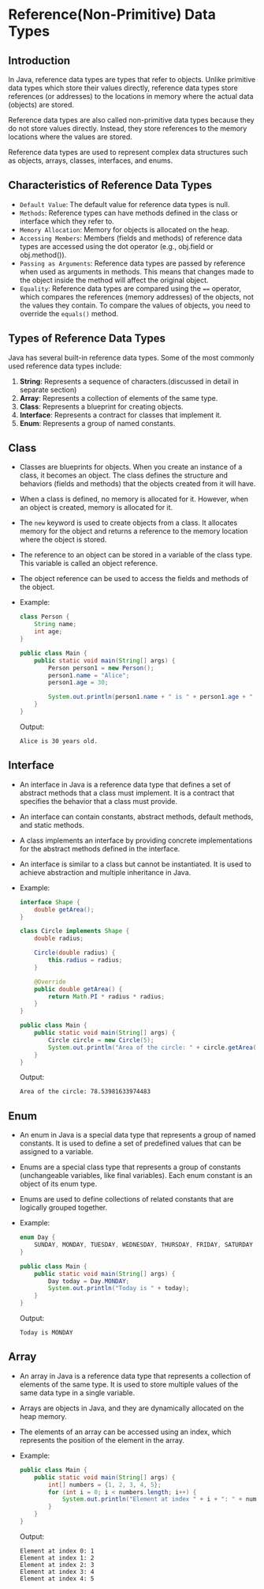 # Reference(Non-Primitive) Data Types

## Introduction

In Java, reference data types are types that refer to objects. Unlike primitive data types which store their values directly, reference data types store references (or addresses) to the locations in memory where the actual data (objects) are stored.

Reference data types are also called non-primitive data types because they do not store values directly. Instead, they store references to the memory locations where the values are stored.

Reference data types are used to represent complex data structures such as objects, arrays, classes, interfaces, and enums.

## Characteristics of Reference Data Types

- `Default Value`: The default value for reference data types is null.
- `Methods`: Reference types can have methods defined in the class or interface which they refer to.
- `Memory Allocation`: Memory for objects is allocated on the heap.
- `Accessing Members`: Members (fields and methods) of reference data types are accessed using the dot operator (e.g., obj.field or obj.method()).
- `Passing as Arguments`: Reference data types are passed by reference when used as arguments in methods. This means that changes made to the object inside the method will affect the original object.
- `Equality`: Reference data types are compared using the `==` operator, which compares the references (memory addresses) of the objects, not the values they contain. To compare the values of objects, you need to override the `equals()` method.

## Types of Reference Data Types

Java has several built-in reference data types. Some of the most commonly used reference data types include:

1. **String**: Represents a sequence of characters.(discussed in detail in separate section)
2. **Array**: Represents a collection of elements of the same type.
3. **Class**: Represents a blueprint for creating objects.
4. **Interface**: Represents a contract for classes that implement it.
5. **Enum**: Represents a group of named constants.

## Class

- Classes are blueprints for objects. When you create an instance of a class, it becomes an object. The class defines the structure and behaviors (fields and methods) that the objects created from it will have.

- When a class is defined, no memory is allocated for it. However, when an object is created, memory is allocated for it.

- The `new` keyword is used to create objects from a class. It allocates memory for the object and returns a reference to the memory location where the object is stored.

- The reference to an object can be stored in a variable of the class type. This variable is called an object reference.

- The object reference can be used to access the fields and methods of the object.

- Example:

  ```java
  class Person {
      String name;
      int age;
  }

  public class Main {
      public static void main(String[] args) {
          Person person1 = new Person();
          person1.name = "Alice";
          person1.age = 30;

          System.out.println(person1.name + " is " + person1.age + " years old.");
      }
  }
  ```

  Output:

  ```
  Alice is 30 years old.
  ```

## Interface

- An interface in Java is a reference data type that defines a set of abstract methods that a class must implement. It is a contract that specifies the behavior that a class must provide.

- An interface can contain constants, abstract methods, default methods, and static methods.

- A class implements an interface by providing concrete implementations for the abstract methods defined in the interface.

- An interface is similar to a class but cannot be instantiated. It is used to achieve abstraction and multiple inheritance in Java.

- Example:

  ```java
  interface Shape {
      double getArea();
  }

  class Circle implements Shape {
      double radius;

      Circle(double radius) {
          this.radius = radius;
      }

      @Override
      public double getArea() {
          return Math.PI * radius * radius;
      }
  }

  public class Main {
      public static void main(String[] args) {
          Circle circle = new Circle(5);
          System.out.println("Area of the circle: " + circle.getArea());
      }
  }
  ```

  Output:

  ```
  Area of the circle: 78.53981633974483
  ```

## Enum

- An enum in Java is a special data type that represents a group of named constants. It is used to define a set of predefined values that can be assigned to a variable.

- Enums are a special class type that represents a group of constants (unchangeable variables, like final variables). Each enum constant is an object of its enum type.

- Enums are used to define collections of related constants that are logically grouped together.

- Example:

  ```java
  enum Day {
      SUNDAY, MONDAY, TUESDAY, WEDNESDAY, THURSDAY, FRIDAY, SATURDAY
  }

  public class Main {
      public static void main(String[] args) {
          Day today = Day.MONDAY;
          System.out.println("Today is " + today);
      }
  }
  ```

  Output:

  ```
  Today is MONDAY
  ```

## Array

- An array in Java is a reference data type that represents a collection of elements of the same type. It is used to store multiple values of the same data type in a single variable.

- Arrays are objects in Java, and they are dynamically allocated on the heap memory.

- The elements of an array can be accessed using an index, which represents the position of the element in the array.

- Example:

  ```java
  public class Main {
      public static void main(String[] args) {
          int[] numbers = {1, 2, 3, 4, 5};
          for (int i = 0; i < numbers.length; i++) {
              System.out.println("Element at index " + i + ": " + numbers[i]);
          }
      }
  }
  ```

  Output:

  ```
  Element at index 0: 1
  Element at index 1: 2
  Element at index 2: 3
  Element at index 3: 4
  Element at index 4: 5
  ```








